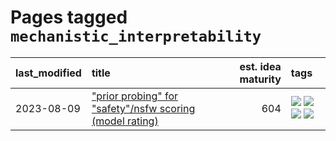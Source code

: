 # Pages tagged `mechanistic_interpretability`

|last_modified|title|est. idea maturity|tags
|:---|:---|---:|:---|
|2023-08-09|["prior probing" for "safety"/nsfw scoring (model rating)](../prior_probing.md)|604|[![](https://img.shields.io/badge/tag-alignment-f14da)](../tags/alignment.md) [![](https://img.shields.io/badge/tag-experimental-6013c8)](../tags/experimental.md) [![](https://img.shields.io/badge/tag-mechanistic_interpretability-957448)](../tags/mechanistic_interpretability.md) [![](https://img.shields.io/badge/tag-wip-12eec5)](../tags/wip.md)|